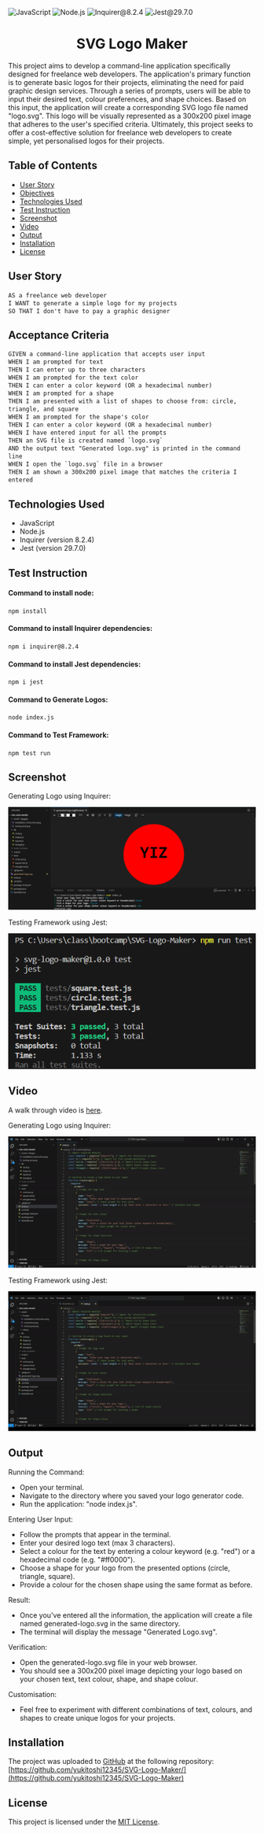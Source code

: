 ![JavaScript](https://img.shields.io/badge/JavaScript-orange) ![Node.js](https://img.shields.io/badge/Node.js-blue) ![Inquirer@8.2.4](https://img.shields.io/badge/Inquirer@8.2.4-green) ![Jest@29.7.0](https://img.shields.io/badge/Jest@29.7.0-red)

<h1 align = "center"> SVG Logo Maker </h1>
This project aims to develop a command-line application specifically designed for freelance web developers. The application's primary function is to generate basic logos for their projects, eliminating the need for paid graphic design services. Through a series of prompts, users will be able to input their desired text, colour preferences, and shape choices. Based on this input, the application will create a corresponding SVG logo file named "logo.svg". This logo will be visually represented as a 300x200 pixel image that adheres to the user's specified criteria. Ultimately, this project seeks to offer a cost-effective solution for freelance web developers to create simple, yet personalised logos for their projects.

## Table of Contents

- [User Story](#user-story)
- [Objectives](#objectives)
- [Technologies Used](#technologies-used)
- [Test Instruction](#test-instruction)
- [Screenshot](#screenshot)
- [Video](#video)
- [Output](#output)
- [Installation](#installation)
- [License](#license)

## User Story
```
AS a freelance web developer
I WANT to generate a simple logo for my projects
SO THAT I don't have to pay a graphic designer
```

## Acceptance Criteria
```
GIVEN a command-line application that accepts user input
WHEN I am prompted for text
THEN I can enter up to three characters
WHEN I am prompted for the text color
THEN I can enter a color keyword (OR a hexadecimal number)
WHEN I am prompted for a shape
THEN I am presented with a list of shapes to choose from: circle, triangle, and square
WHEN I am prompted for the shape's color
THEN I can enter a color keyword (OR a hexadecimal number)
WHEN I have entered input for all the prompts
THEN an SVG file is created named `logo.svg`
AND the output text "Generated logo.svg" is printed in the command line
WHEN I open the `logo.svg` file in a browser
THEN I am shown a 300x200 pixel image that matches the criteria I entered
```

## Technologies Used
- JavaScript
- Node.js
- Inquirer (version 8.2.4)
- Jest (version 29.7.0)

## Test Instruction
  #### Command to install node:
  `
  npm install
  `
  
  #### Command to install Inquirer dependencies:
  `
  npm i inquirer@8.2.4
  `

  #### Command to install Jest dependencies:
  `
  npm i jest
  `

  #### Command to Generate Logos:
  `
  node index.js
  `

  #### Command to Test Framework:
  `
  npm test run
  `

## Screenshot
Generating Logo using Inquirer:

![](./assets/images/screenshot.png)

Testing Framework using Jest:

![](./assets/images/testing-jest.png)

## Video
A walk through video is [here](link).

Generating Logo using Inquirer:

![](./assets/videos/screenrecord.gif)

Testing Framework using Jest:

![](./assets/videos/testing-jest.gif)

## Output
Running the Command:
- Open your terminal.
- Navigate to the directory where you saved your logo generator code.
- Run the application: "node index.js".

Entering User Input:
- Follow the prompts that appear in the terminal.
- Enter your desired logo text (max 3 characters).
- Select a colour for the text by entering a colour keyword (e.g. "red") or a hexadecimal code (e.g. "#ff0000").
- Choose a shape for your logo from the presented options (circle, triangle, square).
- Provide a colour for the chosen shape using the same format as before.

Result:
- Once you've entered all the information, the application will create a file named generated-logo.svg in the same directory.
- The terminal will display the message "Generated Logo.svg".

Verification:
- Open the generated-logo.svg file in your web browser.
- You should see a 300x200 pixel image depicting your logo based on your chosen text, text colour, shape, and shape colour.

Customisation:
- Feel free to experiment with different combinations of text, colours, and shapes to create unique logos for your projects.

## Installation
The project was uploaded to [GitHub](https://github.com/) at the following repository:
[https://github.com/yukitoshi12345/SVG-Logo-Maker/](https://github.com/yukitoshi12345/SVG-Logo-Maker)

## License
This project is licensed under the [MIT License](https://github.com/Yukitoshi12345/SVG-Logo-Maker/blob/main/LICENSE).